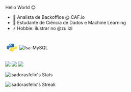 Hello World 😊

- 🔭 Analista de Backoffice @ CAF.io
- 🌱 Estudante de Ciência de Dados e Machine Learning
- ⚡ Hobbie: ilustrar no @zu.izi


<div style="display: inline_block"><br>
  <img align="center" alt="Isa-Py" height="30" width="40" src="https://raw.githubusercontent.com/devicons/devicon/master/icons/python/python-original.svg"> 
  <img align="center" alt="Isa-MySQL" height="30" width="80" 
src="https://img.shields.io/badge/MySQL-005C84?style=for-the-badge&logo=mysql&logoColor=white">

</div>

##

<div> 

  <a href = "mailto:felix.silva.isadora@gmail.com"><img src="https://img.shields.io/badge/-Gmail-%23333?style=for-the-badge&logo=gmail&logoColor=white" target="_blank"></a>
  <a href="https://www.linkedin.com/in/isadorasfelix" target="_blank"><img src="https://img.shields.io/badge/-LinkedIn-%230077B5?style=for-the-badge&logo=linkedin&logoColor=white" target="_blank"></a> 
  <a href="https://instagram.com/zu.izi" target="_blank"><img src="https://img.shields.io/badge/-Instagram-%23E4405F?style=for-the-badge&logo=instagram&logoColor=white" target="_blank"></a>
  
</div>

![isadorasfelix's Stats](https://github-readme-stats.vercel.app/api?username=isadorasfelix&theme=highcontrast&show_icons=true&hide_border=true&count_private=true)

![isadorasfelix's Streak](https://github-readme-streak-stats.herokuapp.com/?user=isadorasfelix&theme=highcontrast&hide_border=true)
